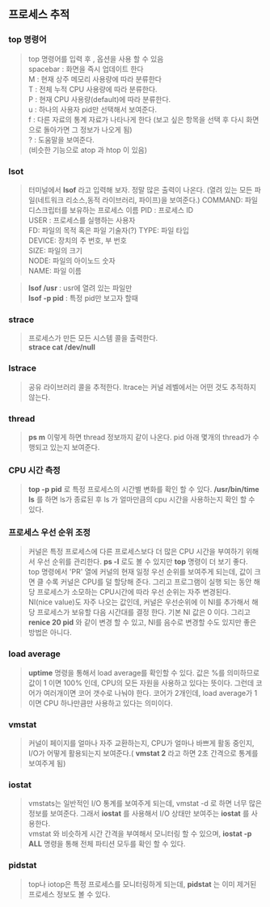 
## 프로세스 추적

### top 명령어
> top 명령어를 입력 후 , 옵션을 사용 할 수 있음  
spacebar : 화면을 즉시 업데이트 한다  
M : 현재 상주 메모리 사용량에 따라 분류한다  
T : 전체 누적 CPU 사용량에 따라 분류한다.  
P : 현재 CPU 사용량(default)에 따라 분류한다.  
u : 하나의 사용자 pid만 선택해서 보여준다.  
f : 다른 자료의 통계 자료가 나타나게 한다 (보고 싶은 항목을 선택 후 다시 화면으로 돌아가면 그 정보가 나오게 됨)  
? : 도움말을 보여준다.  
(비슷한 기능으로 atop 과 htop 이 있음)


### lsot
> 터미널에서 __lsof__ 라고 입력해 보자. 정말 많은 출력이 나온다. (열려 있는 모든 파일(네트워크 리소스,동적 라이브러리, 파이프)을 보여준다.)
  COMMAND: 파일 디스크립터를 보유하는 프로세스 이름
  PID : 프로세스 ID  
  USER : 프로세스를 실행하는 사용자  
  FD: 파일의 목적 혹은 파일 기술자(?)
  TYPE: 파일 타입  
  DEVICE: 장치의 주 번호, 부 번호  
  SIZE: 파일의 크기  
  NODE: 파일의 아이노드 숫자  
  NAME: 파일 이름  
  
  
  > __lsof /usr__ : usr에 열려 있는 파일만  
  __lsof -p pid__ : 특정 pid만 보고자 할때  
  
  
 ### strace
 > 프로세스가 만든 모든 시스템 콜을 출력한다.  
 __strace cat /dev/null__ 
 
 ### lstrace
 > 공유 라이브러리 콜을 추적한다. ltrace는 커널 레벨에서는 어떤 것도 추적하지 않는다. 
 
 
 ### thread
 
 > __ps m__ 이렇게 하면 thread 정보까지 같이 나온다. pid 아래 몇개의 thread가 수행되고 있는지 보여준다.
  
### CPU 시간 측정
> __top -p pid__ 로 특정 프로세스의 시간별 변화를 확인 할 수 있다. 
__/usr/bin/time ls__ 를 하면 ls가 종료된 후 ls 가 얼마만큼의 cpu 시간을 사용하는지 확인 할 수 있다.  


### 프로세스 우선 순위 조정
> 커널은 특정 프로세스에 다른 프로세스보다 더 많은 CPU 시간을 부여하기 위해서 우선 순위를 관리한다. __ps -l__ 로도 볼 수 있지만 __top__ 명령이 더 보기 좋다.  
top 명령에서 'PR' 열에 커널의 현재 일정 우선 순위를 보여주게 되는데, 값이 크면 클 수록 커널은 CPU를 덜 할당해 준다. 그리고 프로그램이 실행 되는 동안 해당 프로세스가 소모하는 CPU시간에 따라
우선 순위는 자주 변경된다.   
NI(nice value)도 자주 나오는 값인데, 커널은 우선순위에 이 NI를 추가해서 해당 프로세스가 보유할 다음 시간대를 결정 한다. 기본 NI 값은 0 이다. 그리고 __renice 20 pid__ 와 같이 변경 할 수 있고, NI를 음수로 변경할 수도 있지만 좋은 방법은 아니다. 

### load average
> __uptime__ 명령을 통해서 load average를 확인할 수 있다. 값은 %를 의미하므로 값이 1 이면 100% 인데, CPU의 모든 자원을 사용하고 있다는 뜻이다. 그런데 코어가 여러개이면 코어 갯수로 나눠야 한다. 코어가 2개인데, load average가 1 이면 CPU 하나만큼만 사용하고 있다는 의미이다.  

### vmstat
> 커널이 페이지를 얼마나 자주 교환하는지, CPU가 얼마나 바쁘게 활동 중인지, I/O가 어떻게 활용되는지 보여준다.(
__vmstat 2__ 라고 하면 2초 간격으로 통계를 보여주게 됨)  

### iostat
> vmstats는 일반적인 I/O 통계를 보여주게 되는데, vmstat -d 로 하면 너무 많은 정보를 보여준다. 그래서 __iostat__ 를 사용해서 I/O 상태만 보여주는 __iostat__ 를 사용한다.  
> vmstat 와 비슷하게 시간 간격을 부여해서 모니터링 할 수 있으며, __iostat -p ALL__ 명령을 통해 전체 파티션 모두를 확인 할 수 있다. 


### pidstat

> top나 iotop은 특정 프로세스를 모니터링하게 되는데, __pidstat__ 는 이미 제거된 프로세스 정보도 볼 수 있다. 
